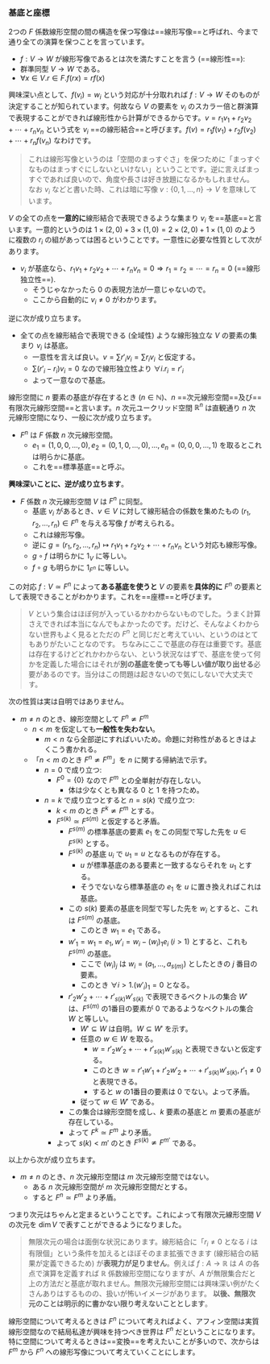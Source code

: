 ### 基底と座標

2つの $F$ 係数線形空間の間の構造を保つ写像は==線形写像==と呼ばれ、今まで通り全ての演算を保つことを言っています。

- $f : V\to W$ が線形写像であるとは次を満たすことを言う (==線形性==):
- 群準同型 $V \to W$ である。
- $\forall x\in V. r\in F. f(rx) = rf(x)$

興味深い点として、$f(v_i) = w_i$ という対応が十分取れれば $f : V \to W$ そのものが決定することが知られています。何故なら $V$ の要素を $v_i$ のスカラー倍と群演算で表現することができれば線形性から計算ができるからです。$v = r_1v_1+r_2v_2+\cdots+r_nv_n$ という式を $v_i$ ==の線形結合==と呼びます。$f(v) = r_1f(v_1)+r_2f(v_2)+\cdots+r_nf(v_n)$ なわけです。

> これは線形写像というのは「空間のまっすぐさ」を保つために「まっすぐなものはまっすぐにしないといけない」ということです。逆に言えばまっすぐであれば良いので、角度や長さは好き放題になるかもしれません。
> なお $v_i$ などと書いた時、これは暗に写像 $v : \{0,1,\ldots,n\} \to V$ を意味しています。

$V$ の全ての点を**一意的に**線形結合で表現できるような集まり $v_i$ を==基底==と言います。一意的というのは $1\times (2,0)+3\times(1,0) = 2\times(2,0)+1\times (1,0)$ のように複数の $r_i$ の組があっては困るということです。一意性に必要な性質として次があります。

- $v_i$ が基底なら、$r_1v_1+r_2v_2+\cdots+r_nv_n = 0 \Rightarrow r_1=r_2=\cdots=r_n=0$ (==線形独立性==).
   - そうじゃなかったら $0$ の表現方法が一意じゃないので。
   - ここから自動的に $v_i\ne 0$ がわかります。

逆に次が成り立ちます。

- 全ての点を線形結合で表現できる (全域性) ような線形独立な $V$ の要素の集まり $v_i$ は基底。
    - 一意性を言えば良い。$v=\sum r'_iv_i = \sum r_iv_i$ と仮定する。
    - $\sum (r'_i-r_i)v_i = 0$ なので線形独立性より $\forall i. r_i = r'_i$
    - よって一意なので基底。

線形空間に $n$ 要素の基底が存在するとき ($n\in\mathbb{N}$)、$n$ ==次元線形空間==及び==有限次元線形空間==と言います。$n$ 次元ユークリッド空間 $\mathbb{R}^n$ は直観通り $n$ 次元線形空間になり、一般に次が成り立ちます。

- $F^n$ は $F$ 係数 $n$ 次元線形空間。
    - $e_1=(1,0,0,\ldots,0), e_2 = (0,1,0,\ldots,0),\ldots,e_n = (0,0,0,\ldots,1)$ を取るとこれは明らかに基底。
    - これを==標準基底==と呼ぶ。
    
**興味深いことに、逆が成り立ちます**。

- $F$ 係数 $n$ 次元線形空間 $V$ は $F^n$ に同型。
    - 基底 $v_i$ があるとき、$v\in V$ に対して線形結合の係数を集めたもの $(r_1,r_2,\ldots,r_n)\in F^n$ を与える写像 $f$ が考えられる。
    - これは線形写像。
    - 逆に $g = (r_1,r_2,\ldots,r_n) \mapsto r_1v_1+r_2v_2+\cdots+r_nv_n$ という対応も線形写像。
    - $g\circ f$ は明らかに $1_V$ に等しい。
    - $f\circ g$ も明らかに $1_{F^n}$ に等しい。
    
この対応 $f:V \simeq F^n$ によって**ある基底を使うと** $V$ の要素を**具体的に** $F^n$ の要素として表現できることがわかります。これを==座標==と呼びます。

> $V$ という集合はほぼ何が入っているかわからないものでした。うまく計算さえできれば本当になんでもよかったのです。だけど、そんなよくわからない世界もよく見るとただの $F^n$ と同じだと考えていい、というのはとてもありがたいことなのです。
> ちなみにここで基底の存在は重要です。基底は存在するけどどれかわからない、という状況なはずで、基底を使って何かを定義した場合にはそれが**別の基底を使っても等しい値が取り出せる**必要があるのです。当分はこの問題は起きないので気にしないで大丈夫です。

次の性質は実は自明ではありません。

- $m\ne n$ のとき、線形空間として $F^n\not\simeq F^m$
    - $n < m$ を仮定しても**一般性を失わない**。
        - $m < n$ なら全部逆にすればいいため。命題に対称性があるときはよくこう書かれる。
    - 「$n < m$ のとき $F^n\not\simeq F^m$」を $n$ に関する帰納法で示す。
        - $n=0$ で成り立つ:
            - $F^0 = \{0\}$ なので $F^m$ との全単射が存在しない。
                - 体は少なくとも異なる $0$ と $1$ を持つため。
        - $n=k$ で成り立つとすると $n=s(k)$ で成り立つ:
            - $k<m$ のとき $F^k\not\simeq F^m$ とする。
            - $F^{s(k)}\simeq F^{s(m)}$ と仮定すると矛盾。
                - $F^{s(m)}$ の標準基底の要素 $e_1$ をこの同型で写した先を $u\in F^{s(k)}$ とする。
                - $F^{s(k)}$ の基底 $u_i$ で $u_1 = u$ となるものが存在する。
                    - $u$ が標準基底のある要素と一致するならそれを $u_1$ とする。
                    - そうでないなら標準基底の $e_1$ を $u$ に置き換えればこれは基底。
                - この $s(k)$ 要素の基底を同型で写した先を $w_i$ とすると、これは $F^{s(m)}$ の基底。
                    - このとき $w_1 = e_1$ である。
                - $w'_1 = w_1 = e_1, w'_i = w_i-(w_i)_1e_i\ (i>1)$ とすると、これも $F^{s(m)}$ の基底。
                    - ここで $(w_i)_j$ は $w_i = (a_1,\ldots,a_{s(m)})$ としたときの $j$ 番目の要素。
                    - このとき $\forall i>1. (w'_i)_1 = 0$ となる。
                - $r'_2w'_2+\cdots+r'_{s(k)}w'_{s(k)}$ で表現できるベクトルの集合 $W'$ は、$F^{s(m)}$ の1番目の要素が $0$ であるようなベクトルの集合 $W$ と等しい。
                    - $W'\subseteq W$ は自明。$W\subseteq W'$ を示す。
                    - 任意の $w\in W$ を取る。
                        - $w = r'_2w'_2+\cdots+r'_{s(k)}w'_{s(k)}$ と表現できないと仮定する。
                        - このとき $w = r'_1w'_1+r'_2w'_2+\cdots+r'_{s(k)}w'_{s(k)}, r'_1\ne 0$ と表現できる。
                        - すると $w$ の1番目の要素は $0$ でない。よって矛盾。
                    - 従って $w\in W'$ である。
                - この集合は線形空間を成し、$k$ 要素の基底と $m$ 要素の基底が存在している。
                - よって $F^k \simeq F^m$ より矛盾。
            - よって $s(k)<m'$ のとき $F^{s(k)}\not\simeq F^{m'}$ である。

以上から次が成り立ちます。

- $m\ne n$ のとき、$n$ 次元線形空間は $m$ 次元線形空間ではない。
    - ある $n$ 次元線形空間が $m$ 次元線形空間だとする。
    - すると $F^n\simeq F^m$ より矛盾。

つまり次元はちゃんと定まるということです。これによって有限次元線形空間 $V$ の次元を $\dim V$ で表すことができるようになりました。

> 無限次元の場合は面倒な状況にあります。線形結合に「$r_i\ne 0$ となる $i$ は有限個」という条件を加えるとほぼそのまま拡張できます (線形結合の結果が定義できるため) が**表現力が足りません**。例えば $f: A \to \mathbb{R}$ は $A$ の各点で演算を定義すれば $\mathbb{R}$ 係数線形空間になりますが、$A$ が無限集合だと上の方法だと基底が取れません。無限次元線形空間には興味深い例がたくさんありはするものの、扱いが怖いイメージがあります。
> **以後、無限次元のことは明示的に書かない限り考えないこととします**。

線形空間について考えるときは $F^n$ について考えればよく、アフィン空間は実質線形空間なので結局私達が興味を持つべき世界は $F^n$ だということになります。特に空間について考えるときは==変換==を考えたいことが多いので、次からは $F^m$ から $F^n$ への線形写像について考えていくことにします。
